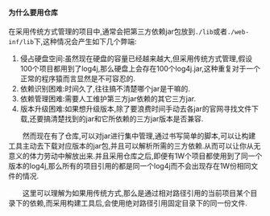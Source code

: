 #### 为什么要用仓库
  在采用传统方式管理的项目中,通常会把第三方依赖jar包放到`./lib`或者`./web-inf/lib`下,这种情况会产生如下几个弊端:
  
1.   侵占硬盘空间:虽然现在硬盘的容量已经越来越大,但采用传统方式管理,假设100个项目都用到了log4j,那么硬盘上会存在100个log4j.jar,这种重复对于一个正常的程序猿而言显然是不可容忍的.
2.   依赖识别困难:时间久了,往往搞不清楚哪个jar是干嘛的.
3.   依赖管理困难:需要人工维护第三方jar依赖的其它三方jar.
4.   版本升级困难:如果想升级版本,除了要浪费时间手动去各jar的官网寻找文件下载,还要搞清楚找到的jar和它所依赖的三方jar版本是否兼容.

　　然而现在有了仓库,可以对jar进行集中管理,通过书写简单的脚本,可以让构建工具主动去下载对应版本的jar包,并且可以解析所需的三方依赖.从而可以让你从无意义的体力劳动中解放出来.并且采用仓库之后,即便有1W个项目都使用到了同一个版本的log4j,那么所有的项目引用的都是同一个log4j而不会出现存在1W份相同文件的情况.

　　这里可以理解为如果用传统方式,那么是通过相对路径引用的当前项目某个目录下的依赖,而采用构建工具后,会使用绝对路径引用固定目录下的同一份文件.

